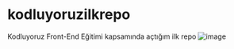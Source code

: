 # kodluyoruzilkrepo
Kodluyoruz Front-End Eğitimi kapsamında açtığım ilk repo
![image](file:///C:/Users/yigit/OneDrive/Masa%C3%BCst%C3%BC/Ads%C4%B1z.png)